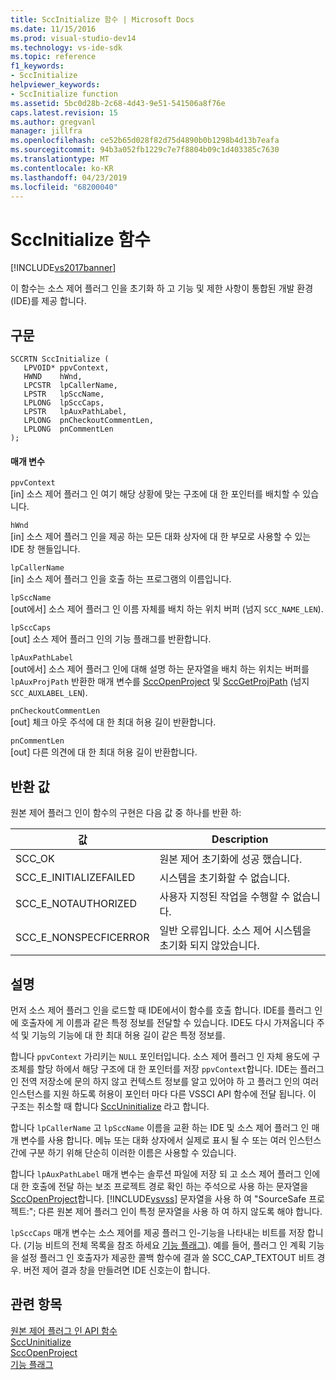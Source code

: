```yaml
---
title: SccInitialize 함수 | Microsoft Docs
ms.date: 11/15/2016
ms.prod: visual-studio-dev14
ms.technology: vs-ide-sdk
ms.topic: reference
f1_keywords:
- SccInitialize
helpviewer_keywords:
- SccInitialize function
ms.assetid: 5bc0d28b-2c68-4d43-9e51-541506a8f76e
caps.latest.revision: 15
ms.author: gregvanl
manager: jillfra
ms.openlocfilehash: ce52b65d028f82d75d4890b0b1298b4d13b7eafa
ms.sourcegitcommit: 94b3a052fb1229c7e7f8804b09c1d403385c7630
ms.translationtype: MT
ms.contentlocale: ko-KR
ms.lasthandoff: 04/23/2019
ms.locfileid: "68200040"
---
```

# <a name="sccinitialize-function"></a>SccInitialize 함수
[!INCLUDE[vs2017banner](../includes/vs2017banner.md)]

이 함수는 소스 제어 플러그 인을 초기화 하 고 기능 및 제한 사항이 통합된 개발 환경 (IDE)를 제공 합니다.  
  
## <a name="syntax"></a>구문  
  
```cpp#  
SCCRTN SccInitialize (  
   LPVOID* ppvContext,  
   HWND    hWnd,  
   LPCSTR  lpCallerName,  
   LPSTR   lpSccName,  
   LPLONG  lpSccCaps,  
   LPSTR   lpAuxPathLabel,  
   LPLONG  pnCheckoutCommentLen,  
   LPLONG  pnCommentLen  
);  
```  
  
#### <a name="parameters"></a>매개 변수  
 `ppvContext`  
 [in] 소스 제어 플러그 인 여기 해당 상황에 맞는 구조에 대 한 포인터를 배치할 수 있습니다.  
  
 `hWnd`  
 [in] 소스 제어 플러그 인을 제공 하는 모든 대화 상자에 대 한 부모로 사용할 수 있는 IDE 창 핸들입니다.  
  
 `lpCallerName`  
 [in] 소스 제어 플러그 인을 호출 하는 프로그램의 이름입니다.  
  
 `lpSccName`  
 [out에서] 소스 제어 플러그 인 이름 자체를 배치 하는 위치 버퍼 (넘지 `SCC_NAME_LEN`).  
  
 `lpSccCaps`  
 [out] 소스 제어 플러그 인의 기능 플래그를 반환합니다.  
  
 `lpAuxPathLabel`  
 [out에서] 소스 제어 플러그 인에 대해 설명 하는 문자열을 배치 하는 위치는 버퍼를 `lpAuxProjPath` 반환한 매개 변수를 [SccOpenProject](../extensibility/sccopenproject-function.md) 및 [SccGetProjPath](../extensibility/sccgetprojpath-function.md) (넘지 `SCC_AUXLABEL_LEN`).  
  
 `pnCheckoutCommentLen`  
 [out] 체크 아웃 주석에 대 한 최대 허용 길이 반환합니다.  
  
 `pnCommentLen`  
 [out] 다른 의견에 대 한 최대 허용 길이 반환합니다.  
  
## <a name="return-value"></a>반환 값  
 원본 제어 플러그 인이 함수의 구현은 다음 값 중 하나를 반환 하:  
  
|값|Description|  
|-----------|-----------------|  
|SCC_OK|원본 제어 초기화에 성공 했습니다.|  
|SCC_E_INITIALIZEFAILED|시스템을 초기화할 수 없습니다.|  
|SCC_E_NOTAUTHORIZED|사용자 지정된 작업을 수행할 수 없습니다.|  
|SCC_E_NONSPECFICERROR|일반 오류입니다. 소스 제어 시스템을 초기화 되지 않았습니다.|  
  
## <a name="remarks"></a>설명  
 먼저 소스 제어 플러그 인을 로드할 때 IDE에서이 함수를 호출 합니다. IDE를 플러그 인에 호출자에 게 이름과 같은 특정 정보를 전달할 수 있습니다. IDE도 다시 가져옵니다 주석 및 기능의 기능에 대 한 최대 허용 길이 같은 특정 정보를.  
  
 합니다 `ppvContext` 가리키는 `NULL` 포인터입니다. 소스 제어 플러그 인 자체 용도에 구조체를 할당 하에서 해당 구조에 대 한 포인터를 저장 `ppvContext`합니다. IDE는 플러그 인 전역 저장소에 문의 하지 않고 컨텍스트 정보를 알고 있어야 하 고 플러그 인의 여러 인스턴스를 지원 하도록 허용이 포인터 마다 다른 VSSCI API 함수에 전달 됩니다. 이 구조는 취소할 때 합니다 [SccUninitialize](../extensibility/sccuninitialize-function.md) 라고 합니다.  
  
 합니다 `lpCallerName` 고 `lpSccName` 이름을 교환 하는 IDE 및 소스 제어 플러그 인 매개 변수를 사용 합니다. 메뉴 또는 대화 상자에서 실제로 표시 될 수 또는 여러 인스턴스 간에 구분 하기 위해 단순히 이러한 이름은 사용할 수 있습니다.  
  
 합니다 `lpAuxPathLabel` 매개 변수는 솔루션 파일에 저장 되 고 소스 제어 플러그 인에 대 한 호출에 전달 하는 보조 프로젝트 경로 확인 하는 주석으로 사용 하는 문자열을 [SccOpenProject](../extensibility/sccopenproject-function.md)합니다. [!INCLUDE[vsvss](../includes/vsvss-md.md)] 문자열을 사용 하 여 "SourceSafe 프로젝트:"; 다른 원본 제어 플러그 인이 특정 문자열을 사용 하 여 하지 않도록 해야 합니다.  
  
 `lpSccCaps` 매개 변수는 소스 제어를 제공 플러그 인-기능을 나타내는 비트를 저장 합니다. (기능 비트의 전체 목록을 참조 하세요 [기능 플래그](../extensibility/capability-flags.md)). 예를 들어, 플러그 인 계획 기능을 설정 플러그 인 호출자가 제공한 콜백 함수에 결과 쓸 SCC_CAP_TEXTOUT 비트 경우. 버전 제어 결과 창을 만들려면 IDE 신호는이 합니다.  
  
## <a name="see-also"></a>관련 항목  
 [원본 제어 플러그 인 API 함수](../extensibility/source-control-plug-in-api-functions.md)   
 [SccUninitialize](../extensibility/sccuninitialize-function.md)   
 [SccOpenProject](../extensibility/sccopenproject-function.md)   
 [기능 플래그](../extensibility/capability-flags.md)
